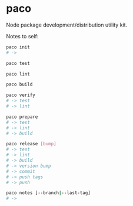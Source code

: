 # paco

Node package development/distribution utility kit.

Notes to self:

```bash
paco init
# ->

paco test

paco lint

paco build

paco verify
# -> test
# -> lint

paco prepare
# -> test
# -> lint
# -> build

paco release [bump]
# -> test
# -> lint
# -> build
# -> version bump
# -> commit
# -> push tags
# -> push

paco notes [--branch|--last-tag]
# ->
```
